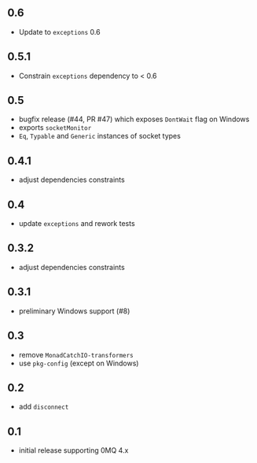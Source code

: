 0.6
-----------------------------------------------------------------------------
- Update to `exceptions` 0.6

0.5.1
-----------------------------------------------------------------------------
- Constrain `exceptions` dependency to < 0.6

0.5
-----------------------------------------------------------------------------
- bugfix release (#44, PR #47) which exposes `DontWait` flag on Windows
- exports `socketMonitor`
- `Eq`, `Typable` and `Generic` instances of socket types

0.4.1
-----------------------------------------------------------------------------
- adjust dependencies constraints

0.4
-----------------------------------------------------------------------------
- update `exceptions` and rework tests

0.3.2
-----------------------------------------------------------------------------
- adjust dependencies constraints

0.3.1
-----------------------------------------------------------------------------
- preliminary Windows support (#8)

0.3
-----------------------------------------------------------------------------
- remove `MonadCatchIO-transformers`
- use `pkg-config` (except on Windows)

0.2
-----------------------------------------------------------------------------
- add `disconnect`

0.1
-----------------------------------------------------------------------------
- initial release supporting 0MQ 4.x

